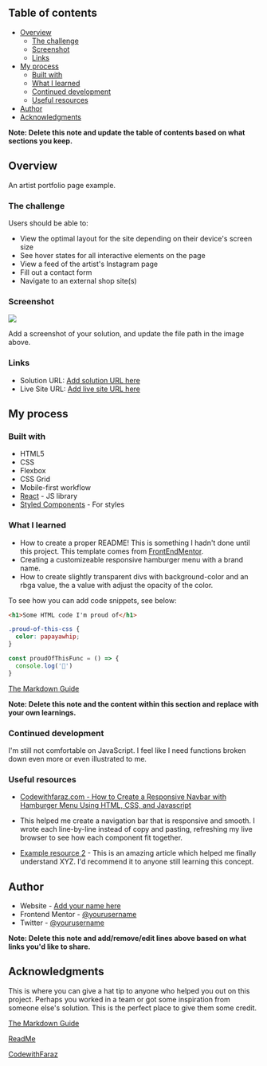 
## Table of contents

- [Overview](#overview)
  - [The challenge](#the-challenge)
  - [Screenshot](#screenshot)
  - [Links](#links)
- [My process](#my-process)
  - [Built with](#built-with)
  - [What I learned](#what-i-learned)
  - [Continued development](#continued-development)
  - [Useful resources](#useful-resources)
- [Author](#author)
- [Acknowledgments](#acknowledgments)

**Note: Delete this note and update the table of contents based on what sections you keep.**

## Overview

An artist portfolio page example. 

### The challenge

Users should be able to:

- View the optimal layout for the site depending on their device's screen size
- See hover states for all interactive elements on the page
- View a feed of the artist's Instagram page
- Fill out a contact form
- Navigate to an external shop site(s) 

### Screenshot

![](./screenshot.jpg)

Add a screenshot of your solution, and update the file path in the image above.

### Links

- Solution URL: [Add solution URL here](https://your-solution-url.com)
- Live Site URL: [Add live site URL here](https://your-live-site-url.com)

## My process



### Built with

- HTML5
- CSS
- Flexbox
- CSS Grid
- Mobile-first workflow
- [React](https://reactjs.org/) - JS library
- [Styled Components](https://styled-components.com/) - For styles



### What I learned

- How to create a proper README! This is something I hadn't done until this project. This template comes from [FrontEndMentor](https://www.frontendmentor.io). 
- Creating a customizeable responsive hamburger menu with a brand name. 
- How to create slightly transparent divs with background-color and an rbga value, the a value with adjust the opacity of the color. 

To see how you can add code snippets, see below:

```html
<h1>Some HTML code I'm proud of</h1>
```
```css
.proud-of-this-css {
  color: papayawhip;
}
```
```js
const proudOfThisFunc = () => {
  console.log('🎉')
}
```

[The Markdown Guide](https://www.markdownguide.org/) 

**Note: Delete this note and the content within this section and replace with your own learnings.**

### Continued development

I'm still not comfortable on JavaScript. I feel like I need functions broken down even more or even illustrated to me. 

### Useful resources

- [Codewithfaraz.com - How to Create a Responsive Navbar with Hamburger Menu Using HTML, CSS, and Javascript ](https://www.codewithfaraz.com/content/65/how-to-create-a-responsive-navbar-with-hamburger-menu-using-html-css-and-javascript) 
- This helped me create a navigation bar that is responsive and smooth. I wrote each line-by-line instead of copy and pasting, refreshing my live browser to see how each component fit together. 


- [Example resource 2](https://www.example.com) - This is an amazing article which helped me finally understand XYZ. I'd recommend it to anyone still learning this concept.



## Author

- Website - [Add your name here](https://www.your-site.com)
- Frontend Mentor - [@yourusername](https://www.frontendmentor.io/profile/yourusername)
- Twitter - [@yourusername](https://www.twitter.com/yourusername)

**Note: Delete this note and add/remove/edit lines above based on what links you'd like to share.**

## Acknowledgments

This is where you can give a hat tip to anyone who helped you out on this project. Perhaps you worked in a team or got some inspiration from someone else's solution. This is the perfect place to give them some credit.



[The Markdown Guide](https://www.markdownguide.org/)

[ReadMe](https://www.makeareadme.com/)

[CodewithFaraz](https://www.codewithfaraz.com/) 


